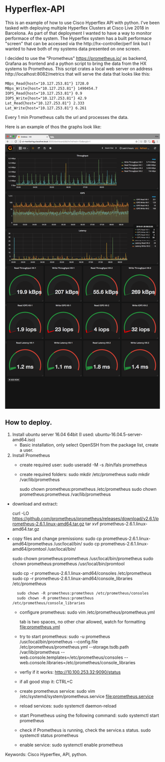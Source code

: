 # Hyperflex-API

This is an example of how to use Cisco Hyperflex API with python. I've been tasked with deploying multiple Hyperflex Clusters at Cisco Live 2018 in Barcelona. As part of that deployment I wanted to have a way to monitor performace of the system. The Hyperflex system has a built performace "screen" that can be accessed via the http://hx-controller/perf link but I wanted to have both of my systems data presented on one screen. 

I decided to use the "Prometheus" https://prometheus.io/ as backend, Grafana as frontend and a python script to bring the data from the HX systems to Prometheus. This script crates a local web server on address http://localhost:8082/metrics that will serve the data that looks like this: 
```
MBps_Read{host="10.127.253.81"} 1728.0 
MBps_Write{host="10.127.253.81"} 1490454.7 
IOPS_Read{host="10.127.253.81"} 0.9 
IOPS_Write{host="10.127.253.81"} 42.9 
Lat_Read{host="10.127.253.81"} 2.333 
Lat_Write{host="10.127.253.81"} 6.261
```
Every 1 min Prometheus calls the url and processes the data.

Here is an example of thos the graphs look like:

![alt text](https://github.com/Kris-Sekula/Hyperflex-API/blob/master/cl2018-stats-example.png "Graphana Dashboard")

## How to deploy.

1. Install ubuntu server 16.04 64bit (I used: ubuntu-16.04.5-server-amd64.iso)
   * Basic installation, only select OpenSSH from the package list, create a user.
2. Install Prometheus
   * create required user:
     sudo useradd -M -s /bin/fals prometheus
		
   * create required folders:
     sudo mkdir /etc/prometheus
     sudo mkdir /var/lib/prometheus

     sudo chown prometheus:prometheus /etc/prometheus
     sudo chown prometheus:prometheus /var/lib/prometheus
	
* download and extract:
	
	curl -LO https://github.com/prometheus/prometheus/releases/download/v2.6.1/prometheus-2.6.1.linux-amd64.tar.gz
	tar xvf prometheus-2.6.1.linux-amd64.tar.gz
			
* copy files and change premissions:
	sudo cp prometheus-2.6.1.linux-amd64/prometheus /usr/local/bin/
	sudo cp prometheus-2.6.1.linux-amd64/promtool /usr/local/bin/

	sudo chown prometheus:prometheus /usr/local/bin/prometheus
	sudo chown prometheus:prometheus /usr/local/bin/promtool

	sudo cp -r prometheus-2.6.1.linux-amd64/consoles /etc/prometheus
	sudo cp -r prometheus-2.6.1.linux-amd64/console_libraries /etc/prometheus

		sudo chown -R prometheus:prometheus /etc/prometheus/consoles
		sudo chown -R prometheus:prometheus /etc/prometheus/console_libraries
		
	 * configure prometheus: 
		sudo vim /etc/prometheus/prometheus.yml
		
		tab is two spaces, no other char allowed, watch for formatting
		<file:prometheus.yml>
		  
	* try to start prometheus:
		sudo -u prometheus /usr/local/bin/prometheus --config.file /etc/prometheus/prometheus.yml --storage.tsdb.path /var/lib/prometheus --web.console.templates=/etc/prometheus/consoles --web.console.libraries=/etc/prometheus/console_libraries
		
	* verfiy if it works:
		http://10.100.253.32:9090/status
	
	* if all good stop it:
		CTRL+C
	
	* create prometheus service:
		sudo vim /etc/systemd/system/prometheus.service
		<file:prometheus.service>
	
	* reload services:
		sudo systemctl daemon-reload

	* start Prometheus using the following command:
		sudo systemctl start prometheus

	* check if Prometheus is running, check the service.s status.
		sudo systemctl status prometheus
	
	* enable service:
		sudo systemctl enable prometheus
		


Keywords: Cisco Hyperflex, API, python.
